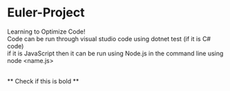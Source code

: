 # Euler-Project
Learning to Optimize Code!
<br>
Code can be run through visual studio code using dotnet test (if it is C# code) <br>
if it is JavaScript then it can be run using Node.js in the command line using node <name.js> <br> <br>

** Check if this is bold **
